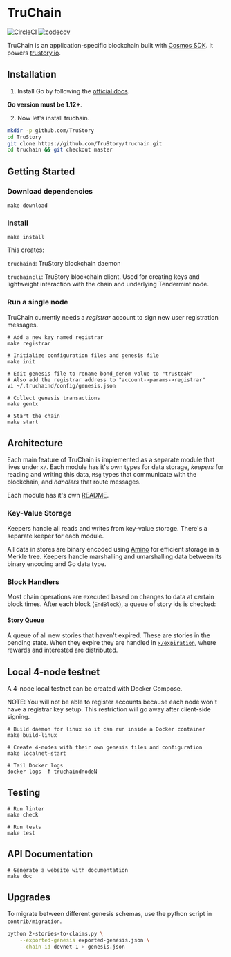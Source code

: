 # TruChain

[![CircleCI](https://circleci.com/gh/TruStory/truchain.svg?style=svg&circle-token=0cea219dcac9bd6962a057d85c4a319613c6680e)](https://circleci.com/gh/TruStory/truchain)
[![codecov](https://codecov.io/gh/TruStory/truchain/branch/master/graph/badge.svg?token=jh3muAAEBs)](https://codecov.io/gh/TruStory/truchain)

TruChain is an application-specific blockchain built with [Cosmos SDK](https://cosmos.network/sdk). It powers [trustory.io](https://www.trustory.io/).

## Installation

1. Install Go by following the [official docs](https://golang.org/doc/install). 

**Go version must be 1.12+**.

2. Now let's install truchain.

```bash
mkdir -p github.com/TruStory
cd TruStory
git clone https://github.com/TruStory/truchain.git
cd truchain && git checkout master
```

## Getting Started

### Download dependencies

```
make download
```

### Install

```
make install
```

This creates:

`truchaind`: TruStory blockchain daemon

`truchaincli`: TruStory blockchain client. Used for creating keys and lightweight interaction with the chain and underlying Tendermint node.

### Run a single node

TruChain currently needs a _registrar_ account to sign new user registration messages.

```
# Add a new key named registrar
make registrar

# Initialize configuration files and genesis file
make init

# Edit genesis file to rename bond_denom value to "trusteak"
# Also add the registrar address to "account->params->registrar"
vi ~/.truchaind/config/genesis.json

# Collect genesis transactions
make gentx

# Start the chain
make start
```

## Architecture

Each main feature of TruChain is implemented as a separate module that lives under `x/`. Each module has it's own types for data storage, _keepers_ for reading and writing this data, `Msg` types that communicate with the blockchain, and _handlers_ that route messages.

Each module has it's own [README](x/README.md).

### Key-Value Storage

Keepers handle all reads and writes from key-value storage. There's a separate keeper for each module.

All data in stores are binary encoded using [Amino](https://github.com/tendermint/go-amino) for efficient storage in a Merkle tree. Keepers handle marshalling and umarshalling data between its binary encoding and Go data type.

### Block Handlers

Most chain operations are executed based on changes to data at certain block times. After each block (`EndBlock`), a queue of story ids is checked:

#### Story Queue

A queue of all new stories that haven't expired. These are stories in the pending state. When they expire they are handled in [`x/expiration`](x/expiration/README.md), where rewards and interested are distributed.

## Local 4-node testnet

A 4-node local testnet can be created with Docker Compose.

NOTE: You will not be able to register accounts because each node won't have a registrar key setup. This restriction will go away after client-side signing.

```
# Build daemon for linux so it can run inside a Docker container
make build-linux

# Create 4-nodes with their own genesis files and configuration
make localnet-start

# Tail Docker logs
docker logs -f truchaindnodeN
```

## Testing

```
# Run linter
make check

# Run tests
make test
```

## API Documentation

```
# Generate a website with documentation
make doc
```

## Upgrades

To migrate between different genesis schemas, use the python script in `contrib/migration`.

```sh
python 2-stories-to-claims.py \
    --exported-genesis exported-genesis.json \
    --chain-id devnet-1 > genesis.json 
```
